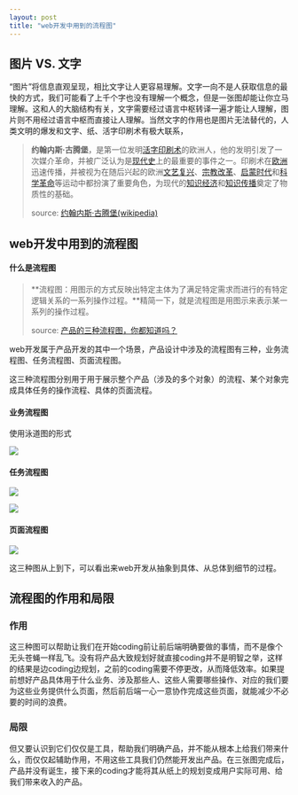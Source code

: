 ```yaml
---
layout: post
title: "web开发中用到的流程图"
---
```


## 图片 VS. 文字

“图片”将信息直观呈现，相比文字让人更容易理解。文字一向不是人获取信息的最快的方式，我们可能看了上千个字也没有理解一个概念，但是一张图却能让你立马理解。这和人的大脑结构有关，文字需要经过语言中枢转译一遍才能让人理解，图片则不用经过语言中枢而直接让人理解。当然文字的作用也是图片无法替代的，人类文明的爆发和文字、纸、活字印刷术有极大联系，

> **约翰内斯·古腾堡**，是第一位发明[活字印刷术](https://zh.wikipedia.org/wiki/%E6%B4%BB%E5%AD%97%E5%8D%B0%E5%88%B7%E8%A1%93)的欧洲人，他的发明引发了一次媒介革命，并被广泛认为是[现代史](https://zh.wikipedia.org/wiki/%E7%8F%BE%E4%BB%A3%E5%8F%B2)上的最重要的事件之一。印刷术在[欧洲](https://zh.wikipedia.org/wiki/%E6%AD%90%E6%B4%B2)迅速传播，并被视为在随后兴起的欧洲[文艺复兴](https://zh.wikipedia.org/wiki/%E6%96%87%E8%97%9D%E5%BE%A9%E8%88%88)、[宗教改革](https://zh.wikipedia.org/wiki/%E5%AE%97%E6%95%99%E6%94%B9%E9%9D%A9)、[启蒙时代](https://zh.wikipedia.org/wiki/%E5%95%9F%E8%92%99%E6%99%82%E4%BB%A3)和[科学革命](https://zh.wikipedia.org/wiki/%E7%A7%91%E5%AD%A6%E9%9D%A9%E5%91%BD)等运动中都扮演了重要角色，为现代的[知识经济](https://zh.wikipedia.org/wiki/%E7%9F%A5%E8%AF%86%E7%BB%8F%E6%B5%8E)和[知识传播](https://zh.wikipedia.org/w/index.php?title=%E7%9F%A5%E8%AF%86%E6%B0%91%E4%B8%BB%E5%8C%96&action=edit&redlink=1)奠定了物质性的基础。
>
> source: [约翰内斯·古腾堡(wikipedia)](https://zh.wikipedia.org/wiki/%E7%BA%A6%E7%BF%B0%E5%86%85%E6%96%AF%C2%B7%E5%8F%A4%E8%85%BE%E5%A0%A1)

## web开发中用到的流程图

#### 什么是流程图

> **流程图：用图示的方式反映出特定主体为了满足特定需求而进行的有特定逻辑关系的一系列操作过程。**精简一下，就是流程图是用图示来表示某一系列的操作过程。
>
> source: [产品的三种流程图，你都知道吗？](http://www.woshipm.com/pd/441557.html)

web开发属于产品开发的其中一个场景，产品设计中涉及的流程图有三种，业务流程图、任务流程图、页面流程图。

这三种流程图分别用于用于展示整个产品（涉及的多个对象）的流程、某个对象完成具体任务的操作流程、具体的页面流程。

#### 业务流程图

使用泳道图的形式

![]({{site.url}}/images/business-diagram.png)

#### 任务流程图

![]({{site.url}}/images/task-diagram.png)

![]({{site.url}}/images/task-diagram-syntax.png)

#### 页面流程图

![]({{site.url}}/images/page-diagram.png)

这三种图从上到下，可以看出来web开发从抽象到具体、从总体到细节的过程。

## 流程图的作用和局限

### 作用

这三种图可以帮助让我们在开始coding前让前后端明确要做的事情，而不是像个无头苍蝇一样乱飞。没有将产品大致规划好就直接coding并不是明智之举，这样的结果是边coding边规划，之前的coding需要不停更改，从而降低效率。如果提前想好产品具体用于什么业务、涉及那些人、这些人需要哪些操作、对应的我们要为这些业务提供什么页面，然后前后端一心一意协作完成这些页面，就能减少不必要的时间的浪费。

### 局限

但又要认识到它们仅仅是工具，帮助我们明确产品，并不能从根本上给我们带来什么，而仅仅起辅助作用，不用这些工具我们仍然能开发出产品。在三张图完成后，产品并没有诞生，接下来的coding才能将其从纸上的规划变成用户实际可用、给我们带来收入的产品。